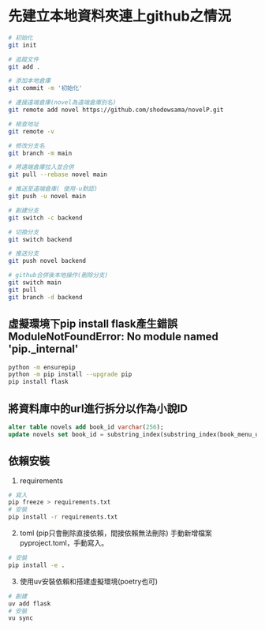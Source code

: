 # 先建立本地資料夾連上github之情況

```bash
# 初始化
git init 

# 追蹤文件
git add .

# 添加本地倉庫
git commit -m '初始化'

# 連接遠端倉庫(novel為遠端倉庫別名)
git remote add novel https://github.com/shodowsama/novelP.git

# 檢查地址
git remote -v

# 修改分支名
git branch -m main

# 將遠端倉庫拉入並合併
git pull --rebase novel main

# 推送至遠端倉庫( 使用-u默認)
git push -u novel main

# 創建分支
git switch -c backend

# 切換分支
git switch backend

# 推送分支
git push novel backend

# github合併後本地操作(刪除分支)
git switch main
git pull
git branch -d backend
```

## 虛擬環境下pip install flask產生錯誤ModuleNotFoundError: No module named 'pip._internal'

```bash
python -m ensurepip
python -m pip install --upgrade pip
pip install flask
```

## 將資料庫中的url進行拆分以作為小說ID

```sql
alter table novels add book_id varchar(256);
update novels set book_id = substring_index(substring_index(book_menu_url,'book/',-1),'/',1);
```

## 依賴安裝

1. requirements

```bash
# 寫入
pip freeze > requirements.txt
# 安裝
pip install -r requirements.txt
```

2. toml (pip只會刪除直接依賴，間接依賴無法刪除)
手動新增檔案pyproject.toml，手動寫入。

```bash
# 安裝
pip install -e .
```

3. 使用uv安裝依賴和搭建虛擬環境(poetry也可)

```bash
# 創建
uv add flask
# 安裝
vu sync
```

